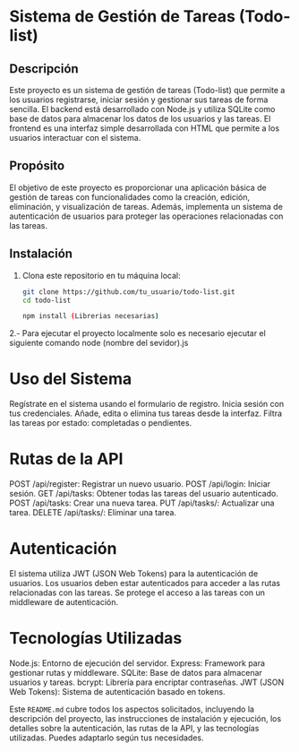 # Sistema de Gestión de Tareas (Todo-list)

## Descripción
Este proyecto es un sistema de gestión de tareas (Todo-list)
que permite a los usuarios registrarse, iniciar sesión y gestionar 
sus tareas de forma sencilla. El backend está desarrollado con Node.js 
y utiliza SQLite como base de datos para almacenar los datos de los usuarios y las tareas. 
El frontend es una interfaz simple desarrollada con HTML que permite a los usuarios interactuar con el sistema.

## Propósito
El objetivo de este proyecto es proporcionar una aplicación básica
de gestión de tareas con funcionalidades como la creación,
edición, eliminación, y visualización de tareas.
Además, implementa un sistema de autenticación de usuarios
para proteger las operaciones relacionadas con las tareas.

## Instalación

1. Clona este repositorio en tu máquina local:
   ```bash
   git clone https://github.com/tu_usuario/todo-list.git
   cd todo-list

   npm install (Librerias necesarias)
2.- Para ejecutar el proyecto localmente
  solo es necesario ejecutar el siguiente comando
  node (nombre del sevidor).js 

# Uso del Sistema
Regístrate en el sistema usando el formulario de registro.
Inicia sesión con tus credenciales.
Añade, edita o elimina tus tareas desde la interfaz.
Filtra las tareas por estado: completadas o pendientes.

# Rutas de la API
POST /api/register: Registrar un nuevo usuario.
POST /api/login: Iniciar sesión.
GET /api/tasks: Obtener todas las tareas del usuario autenticado.
POST /api/tasks: Crear una nueva tarea.
PUT /api/tasks/: Actualizar una tarea.
DELETE /api/tasks/: Eliminar una tarea.

# Autenticación
El sistema utiliza JWT (JSON Web Tokens) para la autenticación de usuarios.
Los usuarios deben estar autenticados para acceder a las rutas relacionadas con las tareas.
Se protege el acceso a las tareas con un middleware de autenticación.

# Tecnologías Utilizadas
Node.js: Entorno de ejecución del servidor.
Express: Framework para gestionar rutas y middleware.
SQLite: Base de datos para almacenar usuarios y tareas.
bcrypt: Librería para encriptar contraseñas.
JWT (JSON Web Tokens): Sistema de autenticación basado en tokens.


Este `README.md` cubre todos los aspectos solicitados, incluyendo la descripción del proyecto, las instrucciones
de instalación y ejecución, los detalles sobre la autenticación, las rutas de la API,
y las tecnologías utilizadas. Puedes adaptarlo según tus necesidades.
